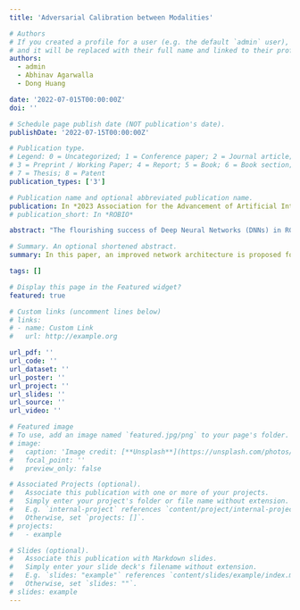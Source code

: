 ```yaml
---
title: 'Adversarial Calibration between Modalities'

# Authors
# If you created a profile for a user (e.g. the default `admin` user), write the username (folder name) here
# and it will be replaced with their full name and linked to their profile.
authors:
  - admin
  - Abhinav Agarwalla
  - Dong Huang

date: '2022-07-015T00:00:00Z'
doi: ''

# Schedule page publish date (NOT publication's date).
publishDate: '2022-07-15T00:00:00Z'

# Publication type.
# Legend: 0 = Uncategorized; 1 = Conference paper; 2 = Journal article;
# 3 = Preprint / Working Paper; 4 = Report; 5 = Book; 6 = Book section;
# 7 = Thesis; 8 = Patent
publication_types: ['3']

# Publication name and optional abbreviated publication name.
publication: In *2023 Association for the Advancement of Artificial Intelligence (AAAI) (Submitted)*
# publication_short: In *ROBIO*

abstract: "The flourishing success of Deep Neural Networks (DNNs) in RGB-input perception tasks has opened unbounded possibilities for non-RGB-input perception tasks, such as object detection from wireless signals, point-clouds, and infrared images. Comparing to the matured development pipeline of RGB-input (source modality) models, developing non-RGB-input (target-modality) models from scratch poses excessive challenges in the modality-specific network design/training tricks and labor in target-modality annotation. In this paper, we propose AdveRsarial Calibration (ARC), an efficient pipeline for calibrating target-modality inputs to the DNN models developed on the source modality. Instead of designing target-modality-specific models from scratch, we compose a target-modality-input model by adding a small calibrator module ahead of a pre-trained source-modality model. In training the target-modality model, ARC leverages (1) prior knowledge adversarially sampled from the source-modality model and (2) paired (target, source) modality data with zero or a few (10%) manual annotations. We demonstrate the effectiveness of ARC by composing the WiFi-input, Lidar-input, and Thermal-Infrared-input models from the pre-trained RGB-input models respectively."

# Summary. An optional shortened abstract.
summary: In this paper, an improved network architecture is proposed for learning and generation of personal hand-writing style fonts based on small character set.

tags: []

# Display this page in the Featured widget?
featured: true

# Custom links (uncomment lines below)
# links:
# - name: Custom Link
#   url: http://example.org

url_pdf: ''
url_code: ''
url_dataset: ''
url_poster: ''
url_project: ''
url_slides: ''
url_source: ''
url_video: ''

# Featured image
# To use, add an image named `featured.jpg/png` to your page's folder.
# image:
#   caption: 'Image credit: [**Unsplash**](https://unsplash.com/photos/pLCdAaMFLTE)'
#   focal_point: ''
#   preview_only: false

# Associated Projects (optional).
#   Associate this publication with one or more of your projects.
#   Simply enter your project's folder or file name without extension.
#   E.g. `internal-project` references `content/project/internal-project/index.md`.
#   Otherwise, set `projects: []`.
# projects:
#   - example

# Slides (optional).
#   Associate this publication with Markdown slides.
#   Simply enter your slide deck's filename without extension.
#   E.g. `slides: "example"` references `content/slides/example/index.md`.
#   Otherwise, set `slides: ""`.
# slides: example
---
```

<!-- 
{{% callout note %}}
Click the _Cite_ button above to demo the feature to enable visitors to import publication metadata into their reference management software.
{{% /callout %}}

{{% callout note %}}
Create your slides in Markdown - click the _Slides_ button to check out the example.
{{% /callout %}}

Supplementary notes can be added here, including [code, math, and images](https://wowchemy.com/docs/writing-markdown-latex/). -->

